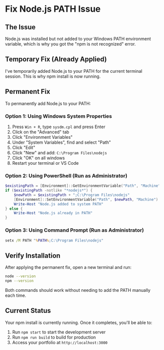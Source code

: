 # Fix Node.js PATH Issue

## The Issue
Node.js was installed but not added to your Windows PATH environment variable, which is why you got the "npm is not recognized" error.

## Temporary Fix (Already Applied)
I've temporarily added Node.js to your PATH for the current terminal session. This is why npm install is now running.

## Permanent Fix
To permanently add Node.js to your PATH:

### Option 1: Using Windows System Properties
1. Press `Win + R`, type `sysdm.cpl` and press Enter
2. Click on the "Advanced" tab
3. Click "Environment Variables"
4. Under "System Variables", find and select "Path"
5. Click "Edit"
6. Click "New" and add: `C:\Program Files\nodejs`
7. Click "OK" on all windows
8. Restart your terminal or VS Code

### Option 2: Using PowerShell (Run as Administrator)
```powershell
$existingPath = [Environment]::GetEnvironmentVariable("Path", "Machine")
if ($existingPath -notlike "*nodejs*") {
    $newPath = $existingPath + ";C:\Program Files\nodejs"
    [Environment]::SetEnvironmentVariable("Path", $newPath, "Machine")
    Write-Host "Node.js added to system PATH"
} else {
    Write-Host "Node.js already in PATH"
}
```

### Option 3: Using Command Prompt (Run as Administrator)
```cmd
setx /M PATH "%PATH%;C:\Program Files\nodejs"
```

## Verify Installation
After applying the permanent fix, open a new terminal and run:
```bash
node --version
npm --version
```

Both commands should work without needing to add the PATH manually each time.

## Current Status
Your npm install is currently running. Once it completes, you'll be able to:
1. Run `npm start` to start the development server
2. Run `npm run build` to build for production
3. Access your portfolio at `http://localhost:3000`
